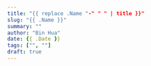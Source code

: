 ```yaml
---
title: "{{ replace .Name "-" " " | title }}"
slug: "{{ .Name }}"
summary: ""
author: "Bin Hua"
date: {{ .Date }}
tags: ["", ""]
draft: true
---
```


